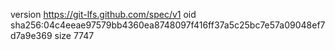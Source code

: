 version https://git-lfs.github.com/spec/v1
oid sha256:04c4eeae97579bb4360ea8748097f416ff37a5c25bc7e57a09048ef7d7a9e369
size 7747
